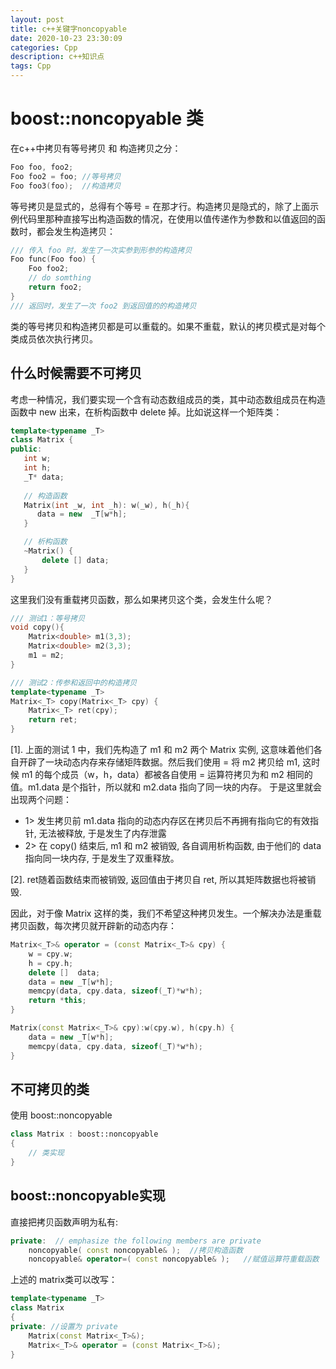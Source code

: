 ```yaml
---
layout: post
title: c++关键字noncopyable
date: 2020-10-23 23:30:09
categories: Cpp
description: c++知识点
tags: Cpp
---
```



# boost::noncopyable 类

在c++中拷贝有等号拷贝 和 构造拷贝之分：

```c++
Foo foo, foo2;
Foo foo2 = foo; //等号拷贝
Foo foo3(foo);	//构造拷贝
```

等号拷贝是显式的，总得有个等号 = 在那才行。构造拷贝是隐式的，除了上面示例代码里那种直接写出构造函数的情况，在使用以值传递作为参数和以值返回的函数时，都会发生构造拷贝：

```c++
/// 传入 foo 时，发生了一次实参到形参的构造拷贝
Foo func(Foo foo) {
    Foo foo2;
    // do somthing
    return foo2;
}
/// 返回时，发生了一次 foo2 到返回值的的构造拷贝
```

类的等号拷贝和构造拷贝都是可以重载的。如果不重载，默认的拷贝模式是对每个类成员依次执行拷贝。

## 什么时候需要不可拷贝

考虑一种情况，我们要实现一个含有动态数组成员的类，其中动态数组成员在构造函数中 new 出来，在析构函数中 delete 掉。比如说这样一个矩阵类：

```c++
template<typename _T>
class Matrix {
public:
   int w;
   int h;
   _T* data;
   
   // 构造函数
   Matrix(int _w, int _h): w(_w), h(_h){
      data = new  _T[w*h];
   }

   // 析构函数
   ~Matrix() {
       delete [] data;
   }
}
```

这里我们没有重载拷贝函数，那么如果拷贝这个类，会发生什么呢？

```c++
/// 测试1：等号拷贝
void copy(){
    Matrix<double> m1(3,3);
    Matrix<double> m2(3,3);
    m1 = m2; 
}

/// 测试2：传参和返回中的构造拷贝
template<typename _T>
Matrix<_T> copy(Matrix<_T> cpy) {
    Matrix<_T> ret(cpy); 
    return ret;
} 
```

[1]. 上面的测试 1 中，我们先构造了 m1 和 m2 两个 Matrix 实例, 这意味着他们各自开辟了一块动态内存来存储矩阵数据。然后我们使用 = 将 m2 拷贝给 m1, 这时候 m1 的每个成员（w，h，data）都被各自使用 = 运算符拷贝为和 m2 相同的值。m1.data 是个指针，所以就和 m2.data 指向了同一块的内存。
于是这里就会出现两个问题：
- 1> 发生拷贝前 m1.data 指向的动态内存区在拷贝后不再拥有指向它的有效指针, 无法被释放, 于是发生了内存泄露
- 2> 在 copy() 结束后, m1 和 m2 被销毁, 各自调用析构函数, 由于他们的 data 指向同一块内存, 于是发生了双重释放。

[2]. ret随着函数结束而被销毁, 返回值由于拷贝自 ret, 所以其矩阵数据也将被销毁.


 因此，对于像 Matrix 这样的类，我们不希望这种拷贝发生。一个解决办法是重载拷贝函数，每次拷贝就开辟新的动态内存：

```c++
Matrix<_T>& operator = (const Matrix<_T>& cpy) {
    w = cpy.w;
    h = cpy.h;
    delete []  data;
    data = new _T[w*h];
    memcpy(data, cpy.data, sizeof(_T)*w*h);
    return *this;
}

Matrix(const Matrix<_T>& cpy):w(cpy.w), h(cpy.h) {
    data = new _T[w*h];
    memcpy(data, cpy.data, sizeof(_T)*w*h);
}
```

## 不可拷贝的类

使用 boost::noncopyable

```c++
class Matrix : boost::noncopyable
{
    // 类实现
}
```

## boost::noncopyable实现

直接把拷贝函数声明为私有:

```c++
private:  // emphasize the following members are private
    noncopyable( const noncopyable& );	//拷贝构造函数
    noncopyable& operator=( const noncopyable& );	//赋值运算符重载函数
```

上述的 matrix类可以改写：

```c++
template<typename _T>
class Matrix 
{
private: //设置为 private
    Matrix(const Matrix<_T>&);
    Matrix<_T>& operator = (const Matrix<_T>&);
}
```